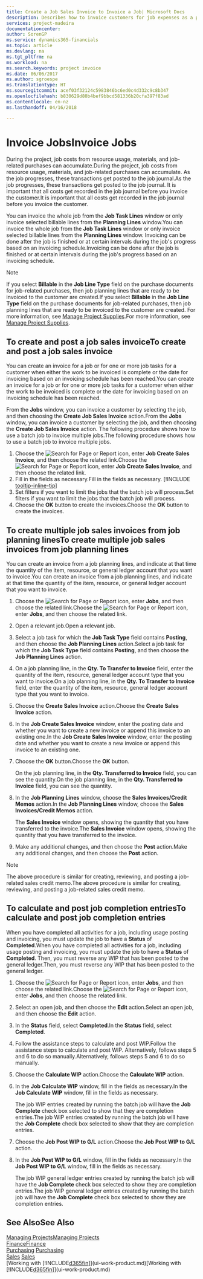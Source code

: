 ```yaml
---
title: Create a Job Sales Invoice to Invoice a Job| Microsoft Docs
description: Describes how to invoice customers for job expenses as a project progresses.
services: project-madeira
documentationcenter: 
author: SorenGP
ms.service: dynamics365-financials
ms.topic: article
ms.devlang: na
ms.tgt_pltfrm: na
ms.workload: na
ms.search.keywords: project invoice
ms.date: 06/06/2017
ms.author: sgroespe
ms.translationtype: HT
ms.sourcegitcommit: acef03f32124c5983846bc6ed0c4d332c9c8b347
ms.openlocfilehash: b830629d80b4bef9bbcd581336b20cfa397f83ad
ms.contentlocale: en-nz
ms.lasthandoff: 04/16/2018

---
```

# <a name="invoice-jobs"></a><span data-ttu-id="dda4a-103">Invoice Jobs</span><span class="sxs-lookup"><span data-stu-id="dda4a-103">Invoice Jobs</span></span>
<span data-ttu-id="dda4a-104">During the project, job costs from resource usage, materials, and job-related purchases can accumulate.</span><span class="sxs-lookup"><span data-stu-id="dda4a-104">During the project, job costs from resource usage, materials, and job-related purchases can accumulate.</span></span> <span data-ttu-id="dda4a-105">As the job progresses, these transactions get posted to the job journal.</span><span class="sxs-lookup"><span data-stu-id="dda4a-105">As the job progresses, these transactions get posted to the job journal.</span></span> <span data-ttu-id="dda4a-106">It is important that all costs get recorded in the job journal before you invoice the customer.</span><span class="sxs-lookup"><span data-stu-id="dda4a-106">It is important that all costs get recorded in the job journal before you invoice the customer.</span></span>

<span data-ttu-id="dda4a-107">You can invoice the whole job from the **Job Task Lines** window or only invoice selected billable lines from the **Planning Lines** window.</span><span class="sxs-lookup"><span data-stu-id="dda4a-107">You can invoice the whole job from the **Job Task Lines** window or only invoice selected billable lines from the **Planning Lines** window.</span></span> <span data-ttu-id="dda4a-108">Invoicing can be done after the job is finished or at certain intervals during the job's progress based on an invoicing schedule.</span><span class="sxs-lookup"><span data-stu-id="dda4a-108">Invoicing can be done after the job is finished or at certain intervals during the job's progress based on an invoicing schedule.</span></span>

> [!NOTE]  
>   <span data-ttu-id="dda4a-109">If you select **Billable** in the **Job Line Type** field on the purchase documents for job-related purchases, then job planning lines that are ready to be invoiced to the customer are created.</span><span class="sxs-lookup"><span data-stu-id="dda4a-109">If you select **Billable** in the **Job Line Type** field on the purchase documents for job-related purchases, then job planning lines that are ready to be invoiced to the customer are created.</span></span> <span data-ttu-id="dda4a-110">For more information, see [Manage Project Supplies](projects-how-manage-project-supplies.md).</span><span class="sxs-lookup"><span data-stu-id="dda4a-110">For more information, see [Manage Project Supplies](projects-how-manage-project-supplies.md).</span></span>

## <a name="to-create-and-post-a-job-sales-invoice"></a><span data-ttu-id="dda4a-111">To create and post a job sales invoice</span><span class="sxs-lookup"><span data-stu-id="dda4a-111">To create and post a job sales invoice</span></span>
<span data-ttu-id="dda4a-112">You can create an invoice for a job or for one or more job tasks for a customer when either the work to be invoiced is complete or the date for invoicing based on an invoicing schedule has been reached.</span><span class="sxs-lookup"><span data-stu-id="dda4a-112">You can create an invoice for a job or for one or more job tasks for a customer when either the work to be invoiced is complete or the date for invoicing based on an invoicing schedule has been reached.</span></span>

<span data-ttu-id="dda4a-113">From the **Jobs** window, you can invoice a customer by selecting the job, and then choosing the **Create Job Sales Invoice** action.</span><span class="sxs-lookup"><span data-stu-id="dda4a-113">From the **Jobs** window, you can invoice a customer by selecting the job, and then choosing the **Create Job Sales Invoice** action.</span></span> <span data-ttu-id="dda4a-114">The following procedure shows how to use a batch job to invoice multiple jobs.</span><span class="sxs-lookup"><span data-stu-id="dda4a-114">The following procedure shows how to use a batch job to invoice multiple jobs.</span></span>  

1. <span data-ttu-id="dda4a-115">Choose the ![Search for Page or Report](media/ui-search/search_small.png "Search for Page or Report icon") icon, enter **Job Create Sales Invoice**, and then choose the related link.</span><span class="sxs-lookup"><span data-stu-id="dda4a-115">Choose the ![Search for Page or Report](media/ui-search/search_small.png "Search for Page or Report icon") icon, enter **Job Create Sales Invoice**, and then choose the related link.</span></span>  
2. <span data-ttu-id="dda4a-116">Fill in the fields as necessary.</span><span class="sxs-lookup"><span data-stu-id="dda4a-116">Fill in the fields as necessary.</span></span> [!INCLUDE [tooltip-inline-tip](includes/tooltip-inline-tip_md.md)]
3. <span data-ttu-id="dda4a-117">Set filters if you want to limit the jobs that the batch job will process.</span><span class="sxs-lookup"><span data-stu-id="dda4a-117">Set filters if you want to limit the jobs that the batch job will process.</span></span>
4. <span data-ttu-id="dda4a-118">Choose the **OK** button to create the invoices.</span><span class="sxs-lookup"><span data-stu-id="dda4a-118">Choose the **OK** button to create the invoices.</span></span>  

## <a name="to-create-multiple-job-sales-invoices-from-job-planning-lines"></a><span data-ttu-id="dda4a-119">To create multiple job sales invoices from job planning lines</span><span class="sxs-lookup"><span data-stu-id="dda4a-119">To create multiple job sales invoices from job planning lines</span></span>
<span data-ttu-id="dda4a-120">You can create an invoice from a job planning lines, and indicate at that time the quantity of the item, resource, or general ledger account that you want to invoice.</span><span class="sxs-lookup"><span data-stu-id="dda4a-120">You can create an invoice from a job planning lines, and indicate at that time the quantity of the item, resource, or general ledger account that you want to invoice.</span></span>

1. <span data-ttu-id="dda4a-121">Choose the ![Search for Page or Report](media/ui-search/search_small.png "Search for Page or Report icon") icon, enter **Jobs**, and then choose the related link.</span><span class="sxs-lookup"><span data-stu-id="dda4a-121">Choose the ![Search for Page or Report](media/ui-search/search_small.png "Search for Page or Report icon") icon, enter **Jobs**, and then choose the related link.</span></span>
2. <span data-ttu-id="dda4a-122">Open a relevant job.</span><span class="sxs-lookup"><span data-stu-id="dda4a-122">Open a relevant job.</span></span>
3. <span data-ttu-id="dda4a-123">Select a job task for which the **Job Task Type** field contains **Posting**, and then choose the **Job Planning Lines** action.</span><span class="sxs-lookup"><span data-stu-id="dda4a-123">Select a job task for which the **Job Task Type** field contains **Posting**, and then choose the **Job Planning Lines** action.</span></span>  
4. <span data-ttu-id="dda4a-124">On a job planning line, in the **Qty. To Transfer to Invoice** field, enter the quantity of the item, resource, general ledger account type that you want to invoice.</span><span class="sxs-lookup"><span data-stu-id="dda4a-124">On a job planning line, in the **Qty. To Transfer to Invoice** field, enter the quantity of the item, resource, general ledger account type that you want to invoice.</span></span>  
5. <span data-ttu-id="dda4a-125">Choose the **Create Sales Invoice** action.</span><span class="sxs-lookup"><span data-stu-id="dda4a-125">Choose the **Create Sales Invoice** action.</span></span>
6. <span data-ttu-id="dda4a-126">In the **Job Create Sales Invoice** window, enter the posting date and whether you want to create a new invoice or append this invoice to an existing one.</span><span class="sxs-lookup"><span data-stu-id="dda4a-126">In the **Job Create Sales Invoice** window, enter the posting date and whether you want to create a new invoice or append this invoice to an existing one.</span></span>
7. <span data-ttu-id="dda4a-127">Choose the **OK** button.</span><span class="sxs-lookup"><span data-stu-id="dda4a-127">Choose the **OK** button.</span></span>  

    <span data-ttu-id="dda4a-128">On the job planning line, in the **Qty. Transferred to Invoice** field, you can see the quantity.</span><span class="sxs-lookup"><span data-stu-id="dda4a-128">On the job planning line, in the **Qty. Transferred to Invoice** field, you can see the quantity.</span></span>
8. <span data-ttu-id="dda4a-129">In the **Job Planning Lines** window, choose the **Sales Invoices/Credit Memos** action.</span><span class="sxs-lookup"><span data-stu-id="dda4a-129">In the **Job Planning Lines** window, choose the **Sales Invoices/Credit Memos** action.</span></span>

    <span data-ttu-id="dda4a-130">The **Sales Invoice** window opens, showing the quantity that you have transferred to the invoice.</span><span class="sxs-lookup"><span data-stu-id="dda4a-130">The **Sales Invoice** window opens, showing the quantity that you have transferred to the invoice.</span></span>  
9. <span data-ttu-id="dda4a-131">Make any additional changes, and then choose the **Post** action.</span><span class="sxs-lookup"><span data-stu-id="dda4a-131">Make any additional changes, and then choose the **Post** action.</span></span>

> [!NOTE]  
>   <span data-ttu-id="dda4a-132">The above procedure is similar for creating, reviewing, and posting a job-related sales credit memo.</span><span class="sxs-lookup"><span data-stu-id="dda4a-132">The above procedure is similar for creating, reviewing, and posting a job-related sales credit memo.</span></span>

## <a name="to-calculate-and-post-job-completion-entries"></a><span data-ttu-id="dda4a-133">To calculate and post job completion entries</span><span class="sxs-lookup"><span data-stu-id="dda4a-133">To calculate and post job completion entries</span></span>
<span data-ttu-id="dda4a-134">When you have completed all activities for a job, including usage posting and invoicing, you must update the job to have a **Status** of **Completed**.</span><span class="sxs-lookup"><span data-stu-id="dda4a-134">When you have completed all activities for a job, including usage posting and invoicing, you must update the job to have a **Status** of **Completed**.</span></span> <span data-ttu-id="dda4a-135">Then, you must reverse any WIP that has been posted to the general ledger.</span><span class="sxs-lookup"><span data-stu-id="dda4a-135">Then, you must reverse any WIP that has been posted to the general ledger.</span></span>

1. <span data-ttu-id="dda4a-136">Choose the ![Search for Page or Report](media/ui-search/search_small.png "Search for Page or Report icon") icon, enter **Jobs**, and then choose the related link.</span><span class="sxs-lookup"><span data-stu-id="dda4a-136">Choose the ![Search for Page or Report](media/ui-search/search_small.png "Search for Page or Report icon") icon, enter **Jobs**, and then choose the related link.</span></span>  
2. <span data-ttu-id="dda4a-137">Select an open job, and then choose the **Edit** action.</span><span class="sxs-lookup"><span data-stu-id="dda4a-137">Select an open job, and then choose the **Edit** action.</span></span>
3. <span data-ttu-id="dda4a-138">In the **Status** field, select **Completed**.</span><span class="sxs-lookup"><span data-stu-id="dda4a-138">In the **Status** field, select **Completed**.</span></span>
4. <span data-ttu-id="dda4a-139">Follow the assistance steps to calculate and post WIP.</span><span class="sxs-lookup"><span data-stu-id="dda4a-139">Follow the assistance steps to calculate and post WIP.</span></span> <span data-ttu-id="dda4a-140">Alternatively, follows steps 5 and 6 to do so manually.</span><span class="sxs-lookup"><span data-stu-id="dda4a-140">Alternatively, follows steps 5 and 6 to do so manually.</span></span>  
5. <span data-ttu-id="dda4a-141">Choose the **Calculate WIP** action.</span><span class="sxs-lookup"><span data-stu-id="dda4a-141">Choose the **Calculate WIP** action.</span></span>
6. <span data-ttu-id="dda4a-142">In the **Job Calculate WIP** window, fill in the fields as necessary.</span><span class="sxs-lookup"><span data-stu-id="dda4a-142">In the **Job Calculate WIP** window, fill in the fields as necessary.</span></span>  

     <span data-ttu-id="dda4a-143">The job WIP entries created by running the batch job will have the **Job Complete** check box selected to show that they are completion entries.</span><span class="sxs-lookup"><span data-stu-id="dda4a-143">The job WIP entries created by running the batch job will have the **Job Complete** check box selected to show that they are completion entries.</span></span>  
7. <span data-ttu-id="dda4a-144">Choose the **Job Post WIP to G/L** action.</span><span class="sxs-lookup"><span data-stu-id="dda4a-144">Choose the **Job Post WIP to G/L** action.</span></span>
8. <span data-ttu-id="dda4a-145">In the **Job Post WIP to G/L** window, fill in the fields as necessary.</span><span class="sxs-lookup"><span data-stu-id="dda4a-145">In the **Job Post WIP to G/L** window, fill in the fields as necessary.</span></span>  

     <span data-ttu-id="dda4a-146">The job WIP general ledger entries created by running the batch job will have the **Job Complete** check box selected to show they are completion entries.</span><span class="sxs-lookup"><span data-stu-id="dda4a-146">The job WIP general ledger entries created by running the batch job will have the **Job Complete** check box selected to show they are completion entries.</span></span>

## <a name="see-also"></a><span data-ttu-id="dda4a-147">See Also</span><span class="sxs-lookup"><span data-stu-id="dda4a-147">See Also</span></span>
[<span data-ttu-id="dda4a-148">Managing Projects</span><span class="sxs-lookup"><span data-stu-id="dda4a-148">Managing Projects</span></span>](projects-manage-projects.md)  
[<span data-ttu-id="dda4a-149">Finance</span><span class="sxs-lookup"><span data-stu-id="dda4a-149">Finance</span></span>](finance.md)  
<span data-ttu-id="dda4a-150">[Purchasing](purchasing-manage-purchasing.md)       </span><span class="sxs-lookup"><span data-stu-id="dda4a-150">[Purchasing](purchasing-manage-purchasing.md)       </span></span>  
<span data-ttu-id="dda4a-151">[Sales](sales-manage-sales.md)    </span><span class="sxs-lookup"><span data-stu-id="dda4a-151">[Sales](sales-manage-sales.md)    </span></span>  
<span data-ttu-id="dda4a-152">[Working with [!INCLUDE[d365fin](includes/d365fin_md.md)]](ui-work-product.md)</span><span class="sxs-lookup"><span data-stu-id="dda4a-152">[Working with [!INCLUDE[d365fin](includes/d365fin_md.md)]](ui-work-product.md)</span></span>  

